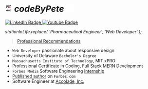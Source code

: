 # <img src='./logos/mitxPro_logoStacked.jpg' alt='MIT xPro logo' height='23'> ***codeByPete*** <img src='./logos/giphyPharma2Code.gif' alt='codeByPete logo' width='25'> 

<div>
  <a href="https://www.linkedin.com/in/codebypete/" target='_blank'>
    <img src="https://img.shields.io/badge/LinkedIn-blue?style=for-the-badge&logo=linkedin&logoColor=white" alt="LinkedIn Badge"/>
  </a>
  <a href="https://www.youtube.com/channel/UCVDOFoM5NXYrPoC02lbNJ-Q" target='_blank'>
    <img src="https://img.shields.io/badge/YouTube-red?style=for-the-badge&logo=youtube&logoColor=white" alt="Youtube Badge"/>
  </a>
</div>

*stationInLife.replace( 'Pharmaceutical Engineer', 'Web Developer' );*

> [Professional Recommendations](https://www.linkedin.com/in/codebypete/details/recommendations)

- `Web Developer` passionate about responsive design
- University of Delaware `Bachelor's Degree`
- `Massachusetts Institute of Technology`, MIT xPRO
- Professional Certificate in Coding, Full Stack MERN Development
- `Forbes Media` Software Engineering [Internship](https://www.linkedin.com/posts/codebypete_webdevelopment-mernstackdeveloper-activity-6931971649504198656-hdBr)
- [Published author](https://www.forbes.com/sites/pete-chu/) on `Forbes.com`
- Software Engineer at [Accolade, Inc.](https://www.accolade.com)

<!-- ## Technology Stack
<img src='./logos/html5_logo.gif' alt='HTML5 logo' width='30'> <img src='./logos/css3_logo.gif' alt='CSS3 logo' width='30'> <img src='./logos/javascript_logo.gif' alt='JavaScript logo' width='30'> <img src='./logos/bootstrap-logo.svg' alt='Bootstrap logo' width='35'> <img src='./logos/gitLogoOrangeRed.png' alt='VS Code logo' width='30'> <img src='./logos/vsCodeLogo.png' alt='VS Code logo' width='30'> <img src='./logos/mernStackTrans.png' alt='VS Code logo' height='40'> -->

<!--[![Top Langs](https://github-readme-stats.vercel.app/api/top-langs?username=codeTrackLift&show_icons=true&hide_border=true&layout=compact&theme=vision-friendly-dark)](https://github.com/anuraghazra/github-readme-stats)--> 
<!--<a href="https://www.codeByPete.com" target='_blank'>
  <img src='./logos/qrByPete_dark.png' alt='codeByPete QR code' height='140'>
</a>-->

